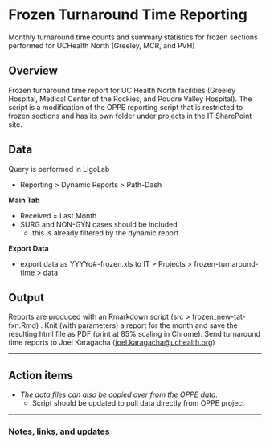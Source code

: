 # Frozen Turnaround Time Reporting

Monthly turnaround time counts and summary statistics for frozen sections performed for UCHealth North (Greeley, MCR, and PVH)

## Overview

Frozen turnaround time report for UC Health North facilities (Greeley Hospital, Medical Center of the Rockies, and Poudre Valley Hospital). The script is a modification of the OPPE reporting script that is restricted to frozen sections and has its own folder under projects in the IT SharePoint site.

## Data

Query is performed in LigoLab

- Reporting > Dynamic Reports > Path-Dash

**Main Tab**

- Received = Last Month
- SURG and NON-GYN cases should be included
    - this is already filtered by the dynamic report

**Export Data**

- export data as YYYYq#-frozen.xls to IT > Projects > frozen-turnaround-time > data

## Output

Reports are produced with an Rmarkdown script (src > frozen_new-tat-fxn.Rmd) . Knit (with parameters) a report for the month and save the resulting html file as PDF (print at 85% scaling in Chrome). Send turnaround time reports to Joel Karagacha ([joel.karagacha@uchealth.org](mailto:joel.karagacha@uchealth.org))

---

## Action items

- *The data files can also be copied over from the OPPE data.*
    - Script should be updated to pull data directly from OPPE project

---

### Notes, links, and updates
